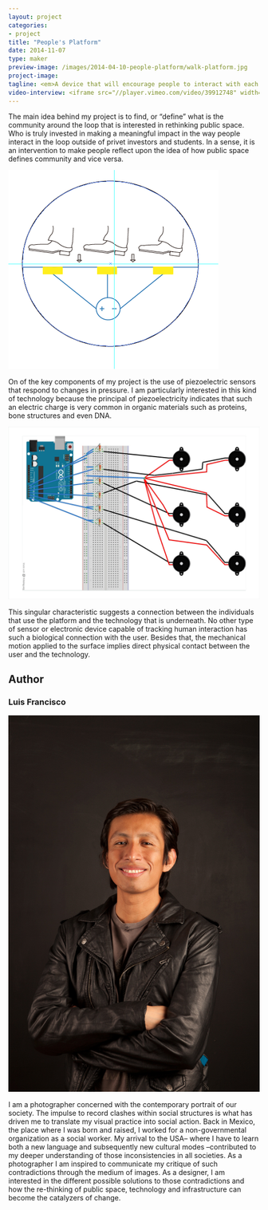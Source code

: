 ```yaml
---
layout: project
categories: 
- project
title: "People's Platform"
date: 2014-11-07
type: maker
preview-image: /images/2014-04-10-people-platform/walk-platform.jpg
project-image:
tagline: <em>A device that will encourage people to interact with each other in a more meaningful way.</em>
video-interview: <iframe src="//player.vimeo.com/video/39912748" width="500" height="281" frameborder="0" webkitallowfullscreen mozallowfullscreen allowfullscreen></iframe> <p class="col-md-10 col-md-offset-3"><a href="http://vimeo.com/39912748">SAIC AGC GFRY Studio mock-up test</a> from <a href="http://vimeo.com/user10322039">David Evancho</a> on <a href="https://vimeo.com">Vimeo</a>.</p>
---
```


<p class="col-md-8 col-md-offset-2"> The main idea behind my project is to find, or “define” what is the community around the loop that is interested in rethinking public space. Who is truly invested in making a meaningful impact in the way people interact in the loop outside of privet investors and students. In a sense, it is an intervention to make people reflect upon the idea of how public space defines community and vice versa.</p>

<p class="col-md-12 col-md-offset-4"><img class="img-responsive img-thumbnail" src="/images/2014-04-10-people-platform/platform.jpg" alt="Walkable Platform"/></p>

<p class="col-md-8 col-md-offset-2"> On of the key components of my project is the use of piezoelectric sensors that respond to changes in pressure. I am particularly interested in this kind of technology because the principal of piezoelectricity indicates that such an electric charge is very common in organic materials such as proteins, bone structures and even DNA. </p>


<p class="col-md-10 col-md-offset-1"><img class="img-responsive img-thumbnail" src="/images/2014-04-10-people-platform/piezo-board.jpg" alt="Piezo Board"/></p>

<p class="col-md-8 col-md-offset-2"> This singular characteristic suggests a connection between the individuals that use the platform and the technology that is underneath. No other type of sensor or electronic device capable of tracking human interaction has such a biological connection with the user. Besides that, the mechanical motion applied to the surface implies direct physical contact between the user and the technology. </p>


<h2 class="col-md-10 col-md-offset-2">Author</h2>
	
<h3 class="col-md-12 col-md-offset-2">Luis Francisco</h3>

<p  class="col-md-2 pull-right"><img class="img-responsive img-rounded img-author" src="/images/2014-04-10-people-platform/luis.jpg" alt="Luis"/></p>

<p class="col-md-7 col-md-offset-2"> I am a photographer concerned with the contemporary portrait of our society. The impulse to record clashes within social structures is what has driven me to translate my visual practice into social action. Back in Mexico, the place where I was born and raised, I worked for a non-governmental organization as a social worker. My arrival to the USA– where I have to learn both a new language and subsequently new cultural modes –contributed to my deeper understanding of those inconsistencies in all societies. As a photographer I am inspired to communicate my critique of such contradictions through the medium of images. As a designer, I am interested in the different possible solutions to those contradictions and how the re-thinking of public space, technology and infrastructure can become the catalyzers of change.  </p>